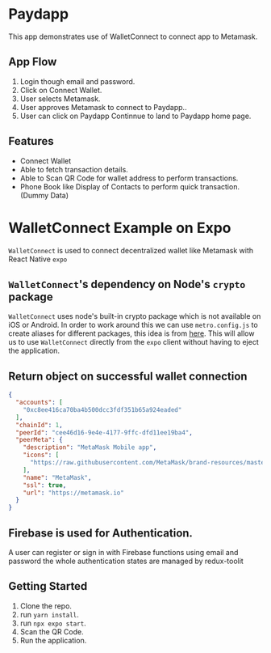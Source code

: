 # Paydapp
This app demonstrates use of WalletConnect to connect app to Metamask.

## App Flow
1. Login though email and password.
2. Click on Connect Wallet.
3. User selects Metamask.
4. User approves Metamask to connect to Paydapp..
5. User can click on Paydapp Continnue to land to Paydapp home page.


## Features
- Connect Wallet
- Able to fetch transaction details.
- Able to Scan QR Code for wallet address to perform transactions.
- Phone Book like Display of Contacts to perform quick transaction.(Dummy Data)

# WalletConnect Example on Expo
`WalletConnect` is used to connect decentralized wallet like Metamask with React Native `expo`

## `WalletConnect`'s dependency on Node's `crypto` package

`WalletConnect` uses node's built-in crypto package which is not available on iOS or Android.
In order to work around this we can use `metro.config.js` to create aliases for different packages, this idea is from [here](https://learn.figment.io/tutorials/how-to-successfully-connect-to-a-celo-wallet-with-a-react-native-dapp).
This will allow us to use `WalletConnect` directly from the `expo` client without having to eject the application.

## Return object on successful wallet connection
```json
{
  "accounts": [
    "0xc8ee416ca70ba4b500dcc3fdf351b65a924eaded"
  ],
  "chainId": 1,
  "peerId": "cee46d16-9e4e-4177-9ffc-dfd11ee19ba4",
  "peerMeta": {
    "description": "MetaMask Mobile app",
    "icons": [
      "https://raw.githubusercontent.com/MetaMask/brand-resources/master/SVG/metamask-fox.svg"
    ],
    "name": "MetaMask",
    "ssl": true,
    "url": "https://metamask.io"
  }
}
```

## Firebase is used for Authentication.
A user can register or sign in with Firebase functions using email and password the whole authentication states are managed by redux-toolit 



## Getting Started 
1. Clone the repo.
2. run `yarn install`.
3. run `npx expo start`.
4. Scan the QR Code.
5. Run the application.


